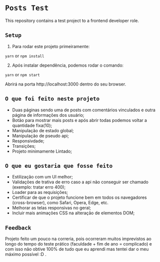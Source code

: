 
# `Posts Test`
This repository contains a test project to a frontend developer role.

## `Setup`
1. Para rodar este projeto primeiramente:

`yarn` or `npm install`

2. Após instalar dependência, podemos rodar o comando:

`yarn` or `npm start`

Abrirá na porta http://localhost:3000 dentro do seu browser.
## `O que foi feito neste projeto`
- Duas páginas sendo uma de posts com comentários vinculados e outra página de informações dos usuário;
- Botão para mostrar mais posts e após abrir todas podemos voltar a quantidade fixa(10);
- Manipulação de estado global;
- Manipulação de pseudo api;
- Responsivdade;
- Transições;
- Projeto minimamente Lintado;

## `O que eu gostaria que fosse feito`
- Estilização com um UI melhor;
- Validações de trativa de erro caso a api não conseguir ser chamado (exemplo: tratar erro 400);
- Loader para as requisições;
- Certificar de que o projeto funcione bem em todos os navegadores (cross-browser), como Safari, Opera, Edge, etc.
- Melhorar as telas responsivas no geral;
- Incluir mais animações CSS na alteração de elementos DOM;

## `Feedback`
Projeto feito um pouco na correria, pois ocorreram muitos imprevistos ao longo do tempo do teste prático (faculdade + fim de ano = complicado) e com isso não obtive 100% de tudo que eu aprendi mas tentei dar o meu máximo possível :D .

